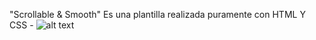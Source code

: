 "Scrollable & Smooth" Es una plantilla realizada puramente con HTML Y CSS -
![alt text](https://github.com/robsanabria/ScrollableAndSmoth/blob/main/Loom-_-Free-Screen-_-Video-Recording-Software-5-July-2022.gif)

